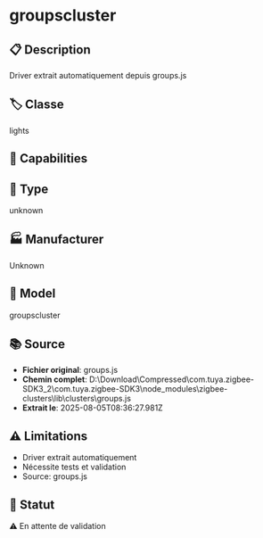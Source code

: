 # groupscluster

## 📋 Description
Driver extrait automatiquement depuis groups.js

## 🏷️ Classe
lights

## 🔧 Capabilities


## 📡 Type
unknown

## 🏭 Manufacturer
Unknown

## 📱 Model
groupscluster

## 📚 Source
- **Fichier original**: groups.js
- **Chemin complet**: D:\Download\Compressed\com.tuya.zigbee-SDK3_2\com.tuya.zigbee-SDK3\node_modules\zigbee-clusters\lib\clusters\groups.js
- **Extrait le**: 2025-08-05T08:36:27.981Z

## ⚠️ Limitations
- Driver extrait automatiquement
- Nécessite tests et validation
- Source: groups.js

## 🚀 Statut
⚠️ En attente de validation
